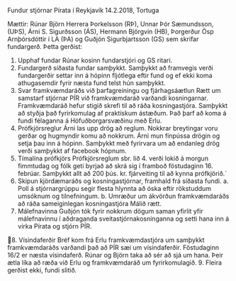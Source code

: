 Fundur stjórnar Pírata í Reykjavík
14.2.2018, Tortuga

Mættir: Rúnar Björn Herrera Þorkelsson (RÞ), Unnar Þór Sæmundsson, (UÞS), Árni S. Sigurðsson (ÁS),
Hermann Björgvin (HB), Þorgerður Ösp Arnþórsdóttir í LA (ÞA) og Guðjón Sigurbjartsson (GS) sem
skrifar fundargerð.
Þetta gerðist:
1. Upphaf fundar
Rúnar kosinn fundarstjóri og GS ritari.
2. Fundargerð síðasta fundar samþykkt.
Samþykkt að framvegis verði fundargerðir settar inn á hópinn fljótlega eftir fund og ef ekki koma
athugasemdir fyrir næsta fund telst hún samþykkt.
3. Svar framkvæmdaráðs við þarfagreiningu og fjárhagsáætlun
Rætt um samstarf stjórnar PÍR við framkvæmdaráð varðandi kosningarnar.
Framkvæmdaráð hefur stigið skrefi til að ráða kosningastjóra.
Samþykkt að styðja það fyrirkomulag af praktískum ástæðum.
Það þarf að koma á fundi félaganna á Höfuðborgarsvæðinu með Erlu.
4. Prófkjörsreglur
Árni las upp drög að reglum.
Nokkrar breytingar voru gerðar og hugmyndir komu að nokkrum.
Árni mun fínpússa drögin og setja þau inn á hópinn.
Samþykkt með fyrirvara um að endanleg drög verði samþykkt af facebook hópnum.
5. Tímalína prófkjörs
Prófkjörsreglum sbr. lið 4. verði lokið á morgun fimmtudag og fólk geti byrjað að skrá sig í
framboð föstudaginn 16. febrúar.
Samþykkt allt að 200 þús. kr. fjárveiting til að kynna prófkjörið.´
6. Skipun kjördæmaráðs og kosningastjórnar, framhald frá síðasta fundi.
a. Poll á stjórnargrúppu segir flesta hlynnta að óska eftir rökstuddum umsóknum og
tilnefningum.
b. Umræður um ákvörðun framkvæmdaráðs að ráða sameiginlegan kosningastjóra
Málið rætt.
7. Málefnavinna
Guðjón tók fyrir nokkrum dögum saman yfirlit yfir málefnavinnu í aðdraganda
sveitastjórnakosninganna og setti hana inn á virka Pírata og stjórn PÍR.

8. Vísindaferðir
Bréf kom frá Erlu framkvæmdastjóra um samþykkt framkvæmdaráðs varðandi það að
PÍR sæi um vísindaferðir.
Föstudaginn 16/2 er næsta vísindaferð.
Rúnar og Björn taka að sér að sjá um hana.
Þeir ætla líka að ræða við Erlu og framkvæmdaráð um fyrirkomulagið.
9. Fleira gerðist ekki, fundi slitið.

